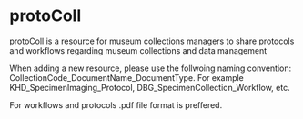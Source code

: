 # protoColl
protoColl is a resource for museum collections managers to share protocols and workflows regarding museum collections and data management

When adding a new resource, please use the follwoing naming convention: CollectionCode_DocumentName_DocumentType. For example KHD_SpecimenImaging_Protocol, DBG_SpecimenCollection_Workflow, etc.

For workflows and protocols .pdf file format is preffered.
